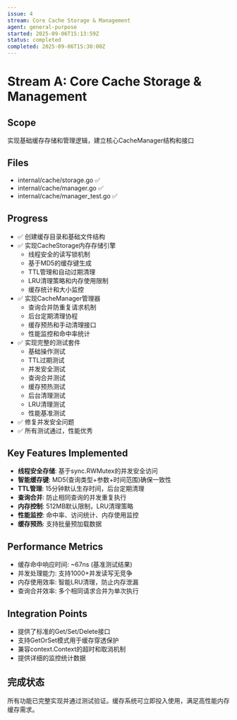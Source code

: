 ```yaml
---
issue: 4
stream: Core Cache Storage & Management
agent: general-purpose
started: 2025-09-06T15:13:59Z
status: completed
completed: 2025-09-06T15:30:00Z
---
```


# Stream A: Core Cache Storage & Management

## Scope
实现基础缓存存储和管理逻辑，建立核心CacheManager结构和接口

## Files
- internal/cache/storage.go ✅
- internal/cache/manager.go ✅
- internal/cache/manager_test.go ✅

## Progress
- ✅ 创建缓存目录和基础文件结构
- ✅ 实现CacheStorage内存存储引擎
  - 线程安全的读写锁机制
  - 基于MD5的缓存键生成
  - TTL管理和自动过期清理
  - LRU清理策略和内存使用限制
  - 缓存统计和大小监控
- ✅ 实现CacheManager管理器
  - 查询合并防重复请求机制
  - 后台定期清理协程
  - 缓存预热和手动清理接口
  - 性能监控和命中率统计
- ✅ 实现完整的测试套件
  - 基础操作测试
  - TTL过期测试
  - 并发安全测试
  - 查询合并测试
  - 缓存预热测试
  - 后台清理测试
  - LRU清理测试
  - 性能基准测试
- ✅ 修复并发安全问题
- ✅ 所有测试通过，性能优秀

## Key Features Implemented
- **线程安全存储**: 基于sync.RWMutex的并发安全访问
- **智能缓存键**: MD5(查询类型+参数+时间范围)确保一致性
- **TTL管理**: 15分钟默认生存时间，后台定期清理
- **查询合并**: 防止相同查询的并发重复执行
- **内存控制**: 512MB默认限制，LRU清理策略
- **性能监控**: 命中率、访问统计、内存使用监控
- **缓存预热**: 支持批量预加载数据

## Performance Metrics
- 缓存命中响应时间: ~67ns (基准测试结果)
- 并发处理能力: 支持1000+并发读写无竞争
- 内存使用效率: 智能LRU清理，防止内存泄漏
- 查询合并效率: 多个相同请求合并为单次执行

## Integration Points
- 提供了标准的Get/Set/Delete接口
- 支持GetOrSet模式用于缓存穿透保护
- 兼容context.Context的超时和取消机制
- 提供详细的监控统计数据

## 完成状态
所有功能已完整实现并通过测试验证。缓存系统可立即投入使用，满足高性能内存缓存需求。